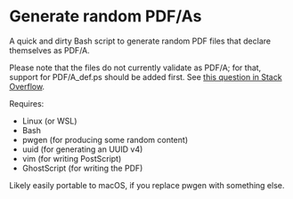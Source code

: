 # Generate random PDF/As

A quick and dirty Bash script to generate random PDF files that declare
themselves as PDF/A.

Please note that the files do not currently validate as PDF/A;
for that, support for PDF/A_def.ps should be added first. See
[this question in Stack Overflow](https://stackoverflow.com/questions/1659147/how-to-use-ghostscript-to-convert-pdf-to-pdf-a-or-pdf-x).

Requires:
* Linux (or WSL)
* Bash
* pwgen (for producing some random content)
* uuid (for generating an UUID v4)
* vim (for writing PostScript)
* GhostScript (for writing the PDF)

Likely easily portable to macOS, if you replace pwgen with something else.
